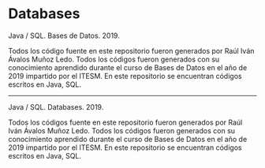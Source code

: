 # Databases

Java / SQL. Bases de Datos. 2019.

Todos los código fuente en este repositorio fueron generados por Raúl Iván Ávalos Muñoz Ledo. Todos los códigos fueron generados con su conocimiento aprendido durante el curso de Bases de Datos en el año de 2019 impartido por el ITESM. En este repositorio se encuentran códigos escritos en Java, SQL.

***********************************************************************************************************************************************

Java / SQL. Databases. 2019.

Todos los códigos fuente en este repositorio fueron generados por Raúl Iván Ávalos Muñoz Ledo. Todos los códigos fueron generados con su conocimiento aprendido durante el curso de Bases de Datos en el año de 2019 impartido por el ITESM. En este repositorio se encuentran códigos escritos en Java, SQL.
